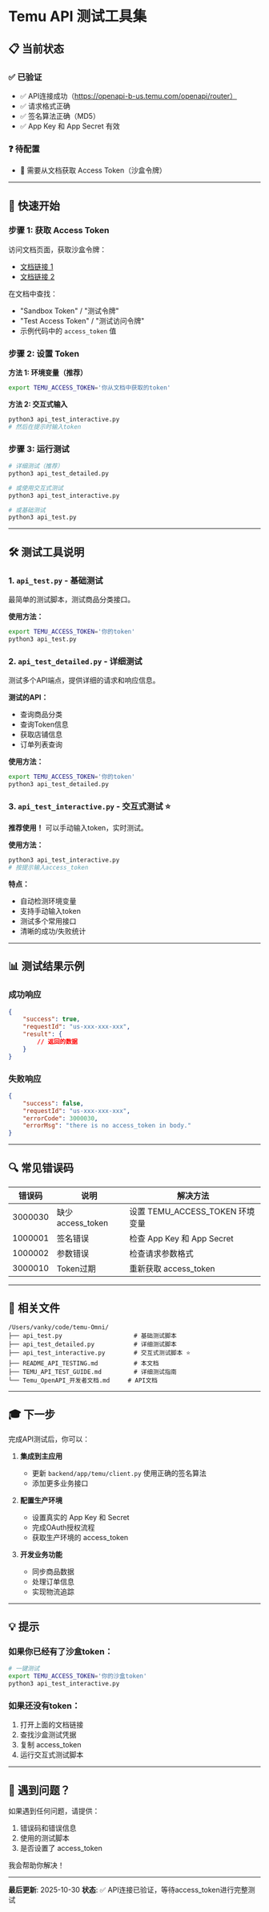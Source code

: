 # Temu API 测试工具集

## 📋 当前状态

### ✅ 已验证
- ✅ API连接成功（https://openapi-b-us.temu.com/openapi/router）
- ✅ 请求格式正确
- ✅ 签名算法正确（MD5）
- ✅ App Key 和 App Secret 有效

### ❓ 待配置
- 📝 需要从文档获取 Access Token（沙盒令牌）

---

## 🎯 快速开始

### 步骤 1: 获取 Access Token

访问文档页面，获取沙盒令牌：
- [文档链接 1](https://partner-us.temu.com/documentation?menu_code=38e79b35d2cb463d85619c1c786dd303&sub_menu_code=2d81829fcbbc4058b95f695440e75236)
- [文档链接 2](https://partner-us.temu.com/documentation?menu_code=38e79b35d2cb463d85619c1c786dd303&sub_menu_code=9cf457c922fe4b33b93c23ab1d8b15d0)

在文档中查找：
- "Sandbox Token" / "测试令牌"
- "Test Access Token" / "测试访问令牌"
- 示例代码中的 `access_token` 值

### 步骤 2: 设置 Token

**方法 1: 环境变量（推荐）**
```bash
export TEMU_ACCESS_TOKEN='你从文档中获取的token'
```

**方法 2: 交互式输入**
```bash
python3 api_test_interactive.py
# 然后在提示时输入token
```

### 步骤 3: 运行测试

```bash
# 详细测试（推荐）
python3 api_test_detailed.py

# 或使用交互式测试
python3 api_test_interactive.py

# 或基础测试
python3 api_test.py
```

---

## 🛠️ 测试工具说明

### 1. `api_test.py` - 基础测试
最简单的测试脚本，测试商品分类接口。

**使用方法：**
```bash
export TEMU_ACCESS_TOKEN='你的token'
python3 api_test.py
```

### 2. `api_test_detailed.py` - 详细测试
测试多个API端点，提供详细的请求和响应信息。

**测试的API：**
- 查询商品分类
- 查询Token信息
- 获取店铺信息
- 订单列表查询

**使用方法：**
```bash
export TEMU_ACCESS_TOKEN='你的token'
python3 api_test_detailed.py
```

### 3. `api_test_interactive.py` - 交互式测试 ⭐
**推荐使用！** 可以手动输入token，实时测试。

**使用方法：**
```bash
python3 api_test_interactive.py
# 按提示输入access_token
```

**特点：**
- 自动检测环境变量
- 支持手动输入token
- 测试多个常用接口
- 清晰的成功/失败统计

---

## 📊 测试结果示例

### 成功响应
```json
{
    "success": true,
    "requestId": "us-xxx-xxx-xxx",
    "result": {
        // 返回的数据
    }
}
```

### 失败响应
```json
{
    "success": false,
    "requestId": "us-xxx-xxx-xxx",
    "errorCode": 3000030,
    "errorMsg": "there is no access_token in body."
}
```

---

## 🔍 常见错误码

| 错误码 | 说明 | 解决方法 |
|--------|------|---------|
| 3000030 | 缺少 access_token | 设置 TEMU_ACCESS_TOKEN 环境变量 |
| 1000001 | 签名错误 | 检查 App Key 和 App Secret |
| 1000002 | 参数错误 | 检查请求参数格式 |
| 3000010 | Token过期 | 重新获取 access_token |

---

## 📁 相关文件

```
/Users/vanky/code/temu-Omni/
├── api_test.py                    # 基础测试脚本
├── api_test_detailed.py           # 详细测试脚本
├── api_test_interactive.py        # 交互式测试脚本 ⭐
├── README_API_TESTING.md          # 本文档
├── TEMU_API_TEST_GUIDE.md         # 详细测试指南
└── Temu_OpenAPI_开发者文档.md     # API文档
```

---

## 🎓 下一步

完成API测试后，你可以：

1. **集成到主应用**
   - 更新 `backend/app/temu/client.py` 使用正确的签名算法
   - 添加更多业务接口

2. **配置生产环境**
   - 设置真实的 App Key 和 Secret
   - 完成OAuth授权流程
   - 获取生产环境的 access_token

3. **开发业务功能**
   - 同步商品数据
   - 处理订单信息
   - 实现物流追踪

---

## 💡 提示

### 如果你已经有了沙盒token：

```bash
# 一键测试
export TEMU_ACCESS_TOKEN='你的沙盒token'
python3 api_test_interactive.py
```

### 如果还没有token：

1. 打开上面的文档链接
2. 查找沙盒测试凭据
3. 复制 access_token
4. 运行交互式测试脚本

---

## 🐛 遇到问题？

如果遇到任何问题，请提供：
1. 错误码和错误信息
2. 使用的测试脚本
3. 是否设置了 access_token

我会帮助你解决！

---

**最后更新**: 2025-10-30
**状态**: ✅ API连接已验证，等待access_token进行完整测试


